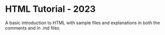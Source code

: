 # HTML Tutorial - 2023
A basic introduction to HTML with sample files and explanations in both the comments and in .md files.

